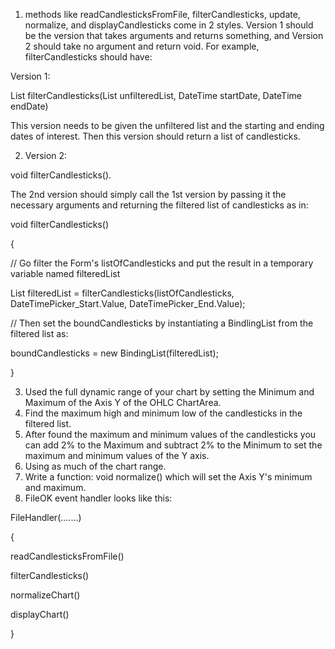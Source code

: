 1) methods like readCandlesticksFromFile, filterCandlesticks, update, normalize, and displayCandlesticks come in 2 styles. 
Version 1 should be the version that takes arguments and returns something, and Version 2 should take no argument and return void. 
For example, filterCandlesticks should have:

Version 1:

List<Candlestick> filterCandlesticks(List<Candlestick> unfilteredList, DateTime startDate, DateTime endDate)

This version needs to be given the unfiltered list and the starting and ending dates of interest. Then this version should return a list of candlesticks.

2) Version 2:

void filterCandlesticks().

The 2nd version should simply call the 1st version by passing it the necessary arguments and returning the filtered list of candlesticks as in:

void filterCandlesticks()

{

  // Go filter the Form's listOfCandlesticks and put the result in a temporary variable named filteredList

  List<Candlestick> filteredList = filterCandlesticks(listOfCandlesticks, DateTimePicker_Start.Value, DateTimePicker_End.Value);

  // Then set the boundCandlesticks by instantiating a BindlingList from the filtered list as:

  boundCandlesticks = new BindingList(filteredList);

}

3) Used the full dynamic range of your chart by setting the Minimum and Maximum of the Axis Y of the OHLC ChartArea.
4) Find the maximum high and minimum low of the candlesticks in the filtered list.
5) After found the maximum and minimum values of the candlesticks you can add 2% to the Maximum and subtract 2% to the Minimum to set the maximum and minimum values of the Y axis.
6) Using as much of the chart range.
7) Write a function: void normalize() which will set the Axis Y's minimum and maximum.
8) FileOK event handler looks like this:

FileHandler(.......)

{

   readCandlesticksFromFile()

   filterCandlesticks()

   normalizeChart()

   displayChart()

}

